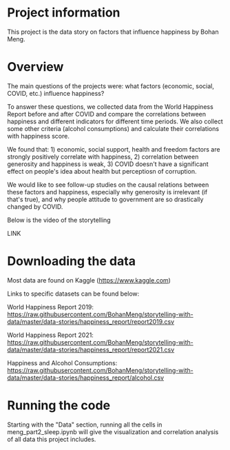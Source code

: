 # Project information

This project is the data story on factors that influence happiness by Bohan Meng. 

# Overview

The main questions of the projects were: what factors (economic, social, COVID, etc.) influence happiness?

To answer these questions, we collected data from the World Happiness Report before and after COVID and compare the correlations between happiness and different indicators for different time periods. We also collect some other criteria (alcohol consumptions) and calculate their correlations with happiness score.  

We found that: 1) economic, social support, health and freedom factors are strongly positively correlate with happiness, 2) correlation between generosity and happiness is weak, 3) COVID doesn't have a significant effect on people's idea about health but perceptiosn of corruption.

We would like to see follow-up studies on the causal relations between these factors and happiness, especially why generosity is irrelevant (if that's true), and why people attitude to government are so drastically changed by COVID. 

Below is the video of the storytelling

LINK

# Downloading the data

Most data are found on Kaggle (https://www.kaggle.com)

Links to specific datasets can be found below:

World Happiness Report 2019: https://raw.githubusercontent.com/BohanMeng/storytelling-with-data/master/data-stories/happiness_report/report2019.csv

World Happiness Report 2021: https://raw.githubusercontent.com/BohanMeng/storytelling-with-data/master/data-stories/happiness_report/report2021.csv

Happiness and Alcohol Consumptions: https://raw.githubusercontent.com/BohanMeng/storytelling-with-data/master/data-stories/happiness_report/alcohol.csv

# Running the code

Starting with the "Data" section, running all the cells in meng_part2_sleep.ipynb will give the visualization and correlation analysis of all data this project includes. 
